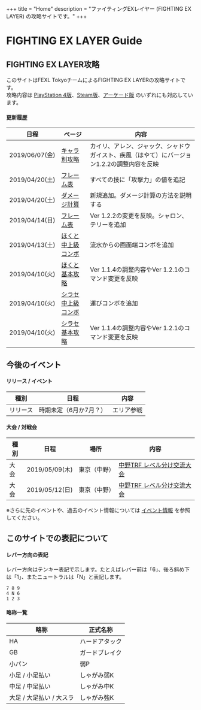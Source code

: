 +++
title = "Home"
description = "ファイティングEXレイヤー (FIGHTING EX LAYER) の攻略サイトです。"
+++

# FIGHTING EX LAYER Guide

## FIGHTING EX LAYER攻略

このサイトはFEXL TokyoチームによるFIGHTING EX LAYERの攻略サイトです。  
攻略内容は [PlayStation 4版](https://www.jp.playstation.com/games/fighting-ex-layer-ps4/)、[Steam版](https://store.steampowered.com/app/871200/FIGHTING_EX_LAYER/)、[アーケード版](https://www.taito.co.jp/nxl/title/0000002360) のいずれにも対応しています。

#### 更新履歴

|日程|ページ|内容|
|----|------|----
|2019/06/07(金)|[キャラ別攻略](/characters/)|カイリ、アレン、ジャック、シャドウガイスト、疾風（はやて）にバージョン1.2.2の調整内容を反映|
|2019/04/20(土)|[フレーム表](/system/frame/)|すべての技に「攻撃力」の値を追記|
|2019/04/20(土)|[ダメージ計算](/system/damage/)|新規追加。ダメージ計算の方法を説明する|
|2019/04/14(日)|[フレーム表](/system/frame/)|Ver 1.2.2の変更を反映。シャロン、テリーを追加|
|2019/04/13(土)|[ほくと 中上級コンボ](/characters/hokuto/combo/)|流水からの画面端コンボを追加|
|2019/04/10(火)|[ほくと 基本攻略](/characters/hokuto/basic/)|Ver 1.1.4の調整内容やVer 1.2.1のコマンド変更を反映|
|2019/04/10(火)|[シラセ 中上級コンボ](/characters/shirase/combo/)|運びコンボを追加|
|2019/04/10(火)|[シラセ 基本攻略](/characters/shirase/basic/)|Ver 1.1.4の調整内容やVer 1.2.1のコマンド変更を反映|

## 今後のイベント

#### リリース / イベント

|種別|日程|内容|
|----|----|----|
|リリース|時期未定（6月か7月？）|エリア参戦|

#### 大会 / 対戦会

|種別|日程|場所|内容|
|----|----|----|----|
|大会|2019/05/09(木)|東京（中野）|[中野TRF レベル分け交流大会](http://trftrf.com/event.html#Thurs)|
|大会|2019/05/12(日)|東京（中野）|[中野TRF レベル分け交流大会](http://trftrf.com/event.html#Sun)|

<!--
第1日曜日
|大会|2019/06/02?(日)|埼玉（南浦和）|[プレイスポットビッグワン2nd『FIGHTING EX LAYERシングル大会』](https://twitter.com/public_bigone/status/★★★)|

第1、第3、第5日曜日
|対戦会|2019/05/20(日)|埼玉（南浦和）|[プレイスポットビッグワン2nd FIGHTING EX LAYERフリープレイ対戦会](https://twitter.com/public_bigone/status/★★★)|

第2、第4日曜日
|大会|2019/05/19(日)|東京（中野）|[中野TRF レベル分け交流大会](http://trftrf.com/event.html#Sun)|

第1、第3、第5火曜日（終了？？）
|大会|2019/05/07(火)|東京（中野）|[中野TRF 強氣（ゴウギ）ランダム交流大会](http://trftrf.com/event.html#Tues)|

第1木曜日
|大会|2019/06/06(木)|東京（中野）|[中野TRF シングル無差別級大会](http://trftrf.com/event.html#Thurs)|

第2～5木曜日
|大会|2019/05/16(木)|東京（中野）|[中野TRF レベル分け交流大会](http://trftrf.com/event.html#Thurs)|
-->

※さらに先のイベントや、過去のイベント情報については [イベント情報](/events/) を参照してください。

## このサイトでの表記について

#### レバー方向の表記

レバー方向はテンキー表記で示します。たとえばレバー前は「6」、後ろ斜め下は「1」、またニュートラルは「N」と表記します。
```
7 8 9
4 N 6
1 2 3
```

#### 略称一覧

|略称|正式名称|
|----|----|
|HA|ハードアタック|
|GB|ガードブレイク|
|小パン|弱P|
|小足 / 小足払い|しゃがみ弱K|
|中足 / 中足払い|しゃがみ中K|
|大足 / 大足払い / 大スラ|しゃがみ強K|
